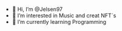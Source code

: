 - 👋 Hi, I’m @Jelsen97
- 👀 I’m interested in Music and creat NFT´s
- 🌱 I’m currently learning Programming
